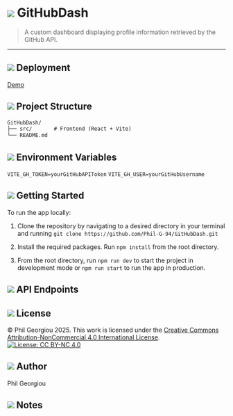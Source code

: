 # <img src="https://gist.githubusercontent.com/Phil-G-94/b0921d2344ee81afb6b7a4c8881f3803/raw/d59ec2cc780d776a946c11afbd94eee3ffbcc0cb/rocket.svg"  /> GitHubDash

> A custom dashboard displaying profile information retrieved by the GitHub API. 

---

## <img src="https://gist.githubusercontent.com/Phil-G-94/b0921d2344ee81afb6b7a4c8881f3803/raw/d59ec2cc780d776a946c11afbd94eee3ffbcc0cb/plug.svg" /> Deployment

[Demo](https://github-dash-pg.netlify.app/)

## <img src="https://gist.githubusercontent.com/Phil-G-94/b0921d2344ee81afb6b7a4c8881f3803/raw/d59ec2cc780d776a946c11afbd94eee3ffbcc0cb/folder.svg"  /> Project Structure

```txt
GitHubDash/
├── src/       # Frontend (React + Vite)
└── README.md
```

## <img src="https://gist.githubusercontent.com/Phil-G-94/b0921d2344ee81afb6b7a4c8881f3803/raw/d59ec2cc780d776a946c11afbd94eee3ffbcc0cb/cog.svg" /> Environment Variables
`VITE_GH_TOKEN=yourGitHubAPIToken`
`VITE_GH_USER=yourGitHubUsername`

## <img src="https://gist.githubusercontent.com/Phil-G-94/b0921d2344ee81afb6b7a4c8881f3803/raw/d59ec2cc780d776a946c11afbd94eee3ffbcc0cb/laptop.svg" /> Getting Started

To run the app locally:

1) Clone the repository by navigating to a desired directory in your terminal and running
`git clone https://github.com/Phil-G-94/GitHubDash.git`

2) Install the required packages. Run `npm install` from the root directory. 

3) From the root directory, run `npm run dev` to start the project in development mode or `npm run start` to run the app in production.

## <img src="https://gist.githubusercontent.com/Phil-G-94/b0921d2344ee81afb6b7a4c8881f3803/raw/729a6f0cdc40687f65158d0c3abcba019fcdf74c/eth-port.svg" /> API Endpoints

## <img src="https://gist.githubusercontent.com/Phil-G-94/b0921d2344ee81afb6b7a4c8881f3803/raw/d59ec2cc780d776a946c11afbd94eee3ffbcc0cb/creative-commons.svg" /> License

© Phil Georgiou 2025. This work is licensed under the [Creative Commons Attribution-NonCommercial 4.0 International License](https://creativecommons.org/licenses/by-nc/4.0/).
[![License: CC BY-NC 4.0](https://img.shields.io/badge/License-CC%20BY--NC%204.0-lightgrey.svg)](https://creativecommons.org/licenses/by-nc/4.0/)

## <img src="https://gist.githubusercontent.com/Phil-G-94/b0921d2344ee81afb6b7a4c8881f3803/raw/d59ec2cc780d776a946c11afbd94eee3ffbcc0cb/user-pen.svg" /> Author

Phil Georgiou

## <img src="https://gist.githubusercontent.com/Phil-G-94/b0921d2344ee81afb6b7a4c8881f3803/raw/d59ec2cc780d776a946c11afbd94eee3ffbcc0cb/book-pen.svg" /> Notes

